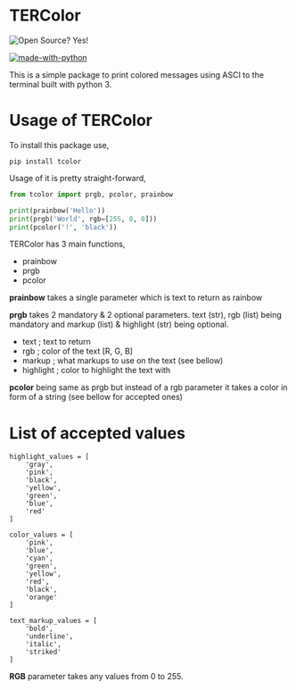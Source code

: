 # TERColor

![Open Source? Yes!](https://badgen.net/badge/Open%20Source%20%3F/Yes%21/blue?icon=github)

[![made-with-python](https://img.shields.io/badge/Made%20with-Python-1f425f.svg)](https://www.python.org/)

This is a simple package to print colored messages using ASCI to the terminal built with python 3.

# Usage of TERColor

To install this package use, 
```
pip install tcolor
```

Usage of it is pretty straight-forward,
```py
from tcolor import prgb, pcolor, prainbow

print(prainbow('Hello'))
print(prgb('World', rgb=[255, 0, 0]))
print(pcolor('!', 'black'))
```

TERColor has 3 main functions, 
- prainbow 
- prgb 
- pcolor

**prainbow** takes a single parameter which is text to return as rainbow

**prgb** takes 2 mandatory & 2 optional parameters. text (str), rgb (list) being mandatory and markup (list) & highlight 
(str) being optional. 
- text ; text to return
- rgb ; color of the text \[R, G, B]
- markup ; what markups to use on the text (see bellow)
- highlight ; color to highlight the text with

**pcolor** being same as prgb but instead of a rgb parameter it takes a color in form of a string (see bellow for accepted ones)

# List of accepted values

    highlight_values = [
        'gray',
        'pink',
        'black',
        'yellow',
        'green',
        'blue',
        'red'
    ]

    color_values = [
        'pink',
        'blue',
        'cyan',
        'green',
        'yellow',
        'red',
        'black',
        'orange'
    ]

    text_markup_values = [
        'bold',
        'underline',
        'italic',
        'striked'
    ]

**RGB** parameter takes any values from 0 to 255.
